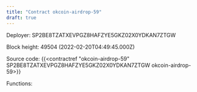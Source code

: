 ```yaml
---
title: "Contract okcoin-airdrop-59"
draft: true
---
```

Deployer: SP2BE8TZATXEVPGZ8HAFZYE5GKZ02X0YDKAN7ZTGW


 



Block height: 49504 (2022-02-20T04:49:45.000Z)

Source code: {{<contractref "okcoin-airdrop-59" SP2BE8TZATXEVPGZ8HAFZYE5GKZ02X0YDKAN7ZTGW okcoin-airdrop-59>}}

Functions:


